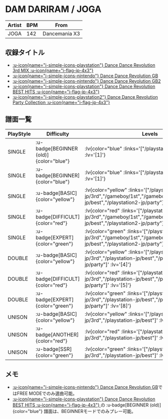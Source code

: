 # DAM DARIRAM / JOGA

|Artist|BPM|From|
|------|---|----|
|JOGA|142|Dancemania X3|

## 収録タイトル

- [ :u-icon{name="i-simple-icons-playstation"} Dance Dance Revolution 3rd MIX :u-icon{name="i-flag-jp-4x3"} ](/playstation-jp/3rd)
- [ :u-icon{name="i-simple-icons-nintendo"} Dance Dance Revolution GB](/gameboy/1st)
- [ :u-icon{name="i-simple-icons-nintendo"} Dance Dance Revolution GB2](/gameboy/gb2)
- [ :u-icon{name="i-simple-icons-playstation"} Dance Dance Revolution BEST HITS :u-icon{name="i-flag-jp-4x3"} ](/playstation-jp/best)
- [ :u-icon{name="i-simple-icons-playstation2"} Dance Dance Revolution Party Collection :u-icon{name="i-flag-jp-4x3"} ](/playstation2-jp/party)

## 譜面一覧

|PlayStyle|Difficulty|Levels|Notes|Movie|
|---------|----------|------|-----|-----|
|SINGLE| :u-badge[BEGINNER (old)]{color="blue"} | :lv{color="blue" :links='["/playstation-jp/best"]' :lv='[1]'} |65/0||
|SINGLE| :u-badge[BEGINNER]{color="blue"} | :lv{color="blue" :links='["/playstation2-jp/party"]' :lv='[1]'} |78/0||
|SINGLE| :u-badge[BASIC]{color="yellow"} | :lv{color="yellow" :links='["/playstation-jp/3rd","/gameboy/1st","/gameboy/gb2","/playstation-jp/best","/playstation2-jp/party"]' :lv='[4,"?",4,4,4]'} |133/0||
|SINGLE| :u-badge[DIFFICULT]{color="red"} | :lv{color="red" :links='["/playstation-jp/3rd","/gameboy/1st","/gameboy/gb2","/playstation-jp/best","/playstation2-jp/party"]' :lv='[6,"?",6,6,6]'} |219/0||
|SINGLE| :u-badge[EXPERT]{color="green"} | :lv{color="green" :links='["/playstation-jp/3rd","/gameboy/1st","/gameboy/gb2","/playstation-jp/best","/playstation2-jp/party"]' :lv='[8,"?",8,8,8]'} |298/0||
|DOUBLE| :u-badge[BASIC]{color="yellow"} | :lv{color="yellow" :links='["/playstation-jp/3rd","/playstation-jp/best","/playstation2-jp/party"]' :lv='[4]'} |192/0||
|DOUBLE| :u-badge[DIFFICULT]{color="red"} | :lv{color="red" :links='["/playstation-jp/3rd","/playstation-jp/best","/playstation2-jp/party"]' :lv='[5]'} |195/0||
|DOUBLE| :u-badge[EXPERT]{color="green"} | :lv{color="green" :links='["/playstation-jp/3rd","/playstation-jp/best","/playstation2-jp/party"]' :lv='[8]'} |282/0||
|UNISON| :u-badge[BASIC]{color="yellow"} | :lv{color="yellow" :links='["/playstation-jp/3rd","/playstation-jp/best"]' :lv='[4]'} |||
|UNISON| :u-badge[ANOTHER]{color="red"} | :lv{color="red" :links='["/playstation-jp/3rd","/playstation-jp/best"]' :lv='[6]'} |||
|UNISON| :u-badge[SSR]{color="green"} | :lv{color="green" :links='["/playstation-jp/3rd","/playstation-jp/best"]' :lv='[8]'} |||

## メモ

- [ :u-icon{name="i-simple-icons-nintendo"} Dance Dance Revolution GB](/gameboy/1st)ではFREE MODEでのみ選曲可能。
- [ :u-icon{name="i-simple-icons-playstation"} Dance Dance Revolution BEST HITS :u-icon{name="i-flag-jp-4x3"} ](/playstation-jp/best)の :u-badge[BEGINNER (old)]{color="blue"} 譜面は、BEGINNERモードでのみプレー可能。
